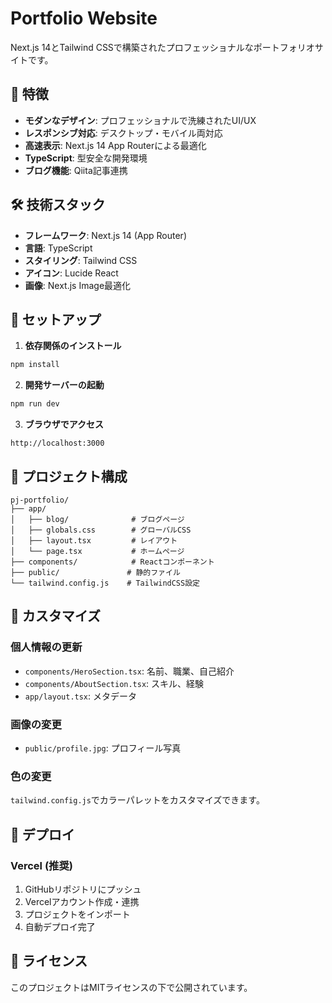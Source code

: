 # Portfolio Website

Next.js 14とTailwind CSSで構築されたプロフェッショナルなポートフォリオサイトです。

## 🚀 特徴

- **モダンなデザイン**: プロフェッショナルで洗練されたUI/UX
- **レスポンシブ対応**: デスクトップ・モバイル両対応
- **高速表示**: Next.js 14 App Routerによる最適化
- **TypeScript**: 型安全な開発環境
- **ブログ機能**: Qiita記事連携

## 🛠 技術スタック

- **フレームワーク**: Next.js 14 (App Router)
- **言語**: TypeScript
- **スタイリング**: Tailwind CSS
- **アイコン**: Lucide React
- **画像**: Next.js Image最適化

## 🚀 セットアップ

1. **依存関係のインストール**
```bash
npm install
```

2. **開発サーバーの起動**
```bash
npm run dev
```

3. **ブラウザでアクセス**
```
http://localhost:3000
```

## 📁 プロジェクト構成

```
pj-portfolio/
├── app/
│   ├── blog/              # ブログページ
│   ├── globals.css        # グローバルCSS
│   ├── layout.tsx         # レイアウト
│   └── page.tsx           # ホームページ
├── components/            # Reactコンポーネント
├── public/               # 静的ファイル
└── tailwind.config.js    # TailwindCSS設定
```

## 🎨 カスタマイズ

### 個人情報の更新
- `components/HeroSection.tsx`: 名前、職業、自己紹介
- `components/AboutSection.tsx`: スキル、経験
- `app/layout.tsx`: メタデータ

### 画像の変更
- `public/profile.jpg`: プロフィール写真

### 色の変更
`tailwind.config.js`でカラーパレットをカスタマイズできます。

## 🚀 デプロイ

### Vercel (推奨)
1. GitHubリポジトリにプッシュ
2. Vercelアカウント作成・連携
3. プロジェクトをインポート
4. 自動デプロイ完了

## 📄 ライセンス

このプロジェクトはMITライセンスの下で公開されています。